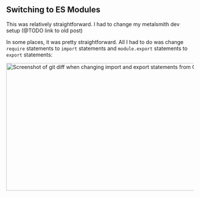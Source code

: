 ## Switching to ES Modules

This was relatively straightforward. I had to change my metalsmith dev setup (@TODO link to old post)

In some places, it was pretty straightforward. All I had to do was change `require` statements to `import` statements and `module.export` statements to `export` statements:

<img src="https://cdn.jim-nielsen.com/blog/2019/react-to-js-cjs-to-es-modules.png" alt="Screenshot of git diff when changing import and export statements from CJS to ESM" width="1037" height="343" />